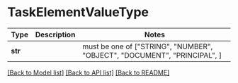 # TaskElementValueType

Type | Description | Notes
------------- | ------------- | -------------
**str** |  |  must be one of ["STRING", "NUMBER", "OBJECT", "DOCUMENT", "PRINCIPAL", ]

[[Back to Model list]](../README.md#documentation-for-models) [[Back to API list]](../README.md#documentation-for-api-endpoints) [[Back to README]](../README.md)

